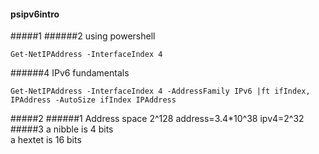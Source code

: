 #### psipv6intro
#####1
######2
using powershell
```
Get-NetIPAddress -InterfaceIndex 4
```
######4 IPv6 fundamentals
```
Get-NetIPAddress -InterfaceIndex 4 -AddressFamily IPv6 |ft ifIndex, IPAddress -AutoSize ifIndex IPAddress
```

#####2
######1 Address space
2^128 address=3.4*10^38
ipv4=2^32
#####3
a nibble is 4 bits  
a hextet is 16 bits  

